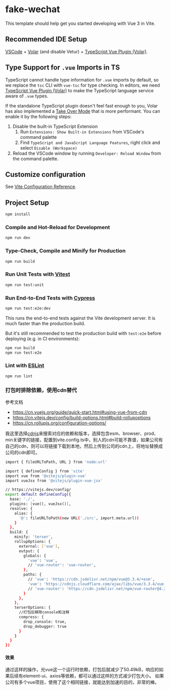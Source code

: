 # fake-wechat

This template should help get you started developing with Vue 3 in Vite.

## Recommended IDE Setup

[VSCode](https://code.visualstudio.com/) + [Volar](https://marketplace.visualstudio.com/items?itemName=Vue.volar) (and disable Vetur) + [TypeScript Vue Plugin (Volar)](https://marketplace.visualstudio.com/items?itemName=Vue.vscode-typescript-vue-plugin).

## Type Support for `.vue` Imports in TS

TypeScript cannot handle type information for `.vue` imports by default, so we replace the `tsc` CLI with `vue-tsc` for type checking. In editors, we need [TypeScript Vue Plugin (Volar)](https://marketplace.visualstudio.com/items?itemName=Vue.vscode-typescript-vue-plugin) to make the TypeScript language service aware of `.vue` types.

If the standalone TypeScript plugin doesn't feel fast enough to you, Volar has also implemented a [Take Over Mode](https://github.com/johnsoncodehk/volar/discussions/471#discussioncomment-1361669) that is more performant. You can enable it by the following steps:

1. Disable the built-in TypeScript Extension
    1) Run `Extensions: Show Built-in Extensions` from VSCode's command palette
    2) Find `TypeScript and JavaScript Language Features`, right click and select `Disable (Workspace)`
2. Reload the VSCode window by running `Developer: Reload Window` from the command palette.

## Customize configuration

See [Vite Configuration Reference](https://vitejs.dev/config/).

## Project Setup

```sh
npm install
```

### Compile and Hot-Reload for Development

```sh
npm run dev
```

### Type-Check, Compile and Minify for Production

```sh
npm run build
```

### Run Unit Tests with [Vitest](https://vitest.dev/)

```sh
npm run test:unit
```

### Run End-to-End Tests with [Cypress](https://www.cypress.io/)

```sh
npm run test:e2e:dev
```

This runs the end-to-end tests against the Vite development server.
It is much faster than the production build.

But it's still recommended to test the production build with `test:e2e` before deploying (e.g. in CI environments):

```sh
npm run build
npm run test:e2e
```

### Lint with [ESLint](https://eslint.org/)

```sh
npm run lint
```

### 打包时排除依赖，使用cdn替代

参考文档

- https://cn.vuejs.org/guide/quick-start.html#using-vue-from-cdn
- https://cn.vitejs.dev/config/build-options.html#build-rollupoptions
- https://cn.rollupjs.org/configuration-options/

我这里选择[cdnjs](https://cdnjs.com/libraries/)来搜索对应的依赖和版本，选择包含esm、browser、prod、min关键字的链接，配置到vite.config.ts中，别人的cdn可能不靠谱，如果公司有自己的cdn，则可以将链接下载到本地，然后上传到公司的cdn上，将地址替换成公司的cdn即可。

```sh
import { fileURLToPath, URL } from 'node:url'

import { defineConfig } from 'vite'
import vue from '@vitejs/plugin-vue'
import vueJsx from '@vitejs/plugin-vue-jsx'

// https://vitejs.dev/config/
export default defineConfig({
  base: './',
  plugins: [vue(), vueJsx()],
  resolve: {
    alias: {
      '@': fileURLToPath(new URL('./src', import.meta.url))
    }
  },
  build: {
    minify: 'terser',
    rollupOptions: {
      external: ['vue'],
      output: {
        globals: {
          'vue': 'vue',
          // 'vue-router': 'vue-router',
        },
        paths: {
          // 'vue': 'https://cdn.jsdelivr.net/npm/vue@3.3.4/+esm',
          'vue': 'https://cdnjs.cloudflare.com/ajax/libs/vue/3.3.4/vue.esm-browser.prod.min.js',
          // 'vue-router': 'https://cdn.jsdelivr.net/npm/vue-router@4.2.2/+esm',
        }
      },
    },
    terserOptions: {
      //打包后移除console和注释
      compress: {
        drop_console: true,
        drop_debugger: true
      }
    }
  }
})

```

#### 效果

通过这样的操作，光vue这一个运行时依赖，打包后就减少了50.49kB，响应的如果后续有element-ui、axios等依赖，都可以通过这样的方式减少打包大小。
如果公司有多个vue项目，使用了这个相同链接，就能达到加速的目的，非常的棒。
